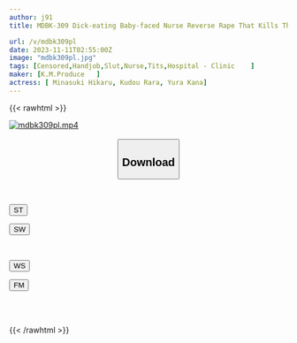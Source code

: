 ```yaml
---
author: j91
title: MDBK-309 Dick-eating Baby-faced Nurse Reverse Rape That Kills The Dick With Gear Change Cowgirl Position And Teasing That Can Be Slowed Down At Will

url: /v/mdbk309pl
date: 2023-11-11T02:55:00Z
image: "mdbk309pl.jpg"
tags: [Censored,Handjob,Slut,Nurse,Tits,Hospital - Clinic	 ]
maker: [K.M.Produce   ]
actress: [ Minasuki Hikaru, Kudou Rara, Yura Kana]
---
```



{{< rawhtml >}}

<div class="video" data-videoid="GPkjVVPrLlSaow">
    <a href="javascript:;">
        <img src="https://my.j91.asia/v/mdbk309pl/mdbk309pl.jpg" width="WIDTH" height="HEIGHT" alt="mdbk309pl.mp4" loading="lazy">
    </a>
</div>

<script type="text/javascript" src="https://j91.asia/asset/on-demand-st.js"></script>

<br>
  <link rel="stylesheet" href="https://j91.asia/asset/bs5.css">
  
  <center>
  <button class="btn btn-primary" type="button" data-bs-toggle="collapse" data-bs-target=".multi-collapse" aria-expanded="false" aria-controls="multiCollapseExample1 multiCollapseExample2"><h2>Download</h2></button></center>
</p>
<div class="row">
  <div class="col">
    <div class="collapse multi-collapse" id="multiCollapseExample1">
      <div class="card card-body">
	      	      <br>
<div class="buttons">  
<p><a href="https://streamtape.to/v/GPkjVVPrLlSaow" target="_blank"><button class="btn-hover color-3"><i class="fa fa-download"></i> ST</button></a></p>
<p><a href="https://sfastwish.com/f6zsapgcxtq4" target="_blank"><button class="btn-hover color-2"><i class="fa fa-download"></i> SW</button></a></p></div>
    </div>
  </div>
</div>
  <div class="col">
    <div class="collapse multi-collapse" id="multiCollapseExample2">
      <div class="card card-body">
	      <br>
<div class="buttons">
<p><a href="javascript:;" target="_blank"><button class="btn-hover color-9"><i class="fa fa-download"></i> WS</button></a></p>
<p><a href="javascript:;" target="_blank"><button class="btn-hover color-8"><i class="fa fa-download"></i> FM</button></a></p></div>
<br><br>
      </div>
    </div>
  </div>
</div>

{{< /rawhtml >}}
